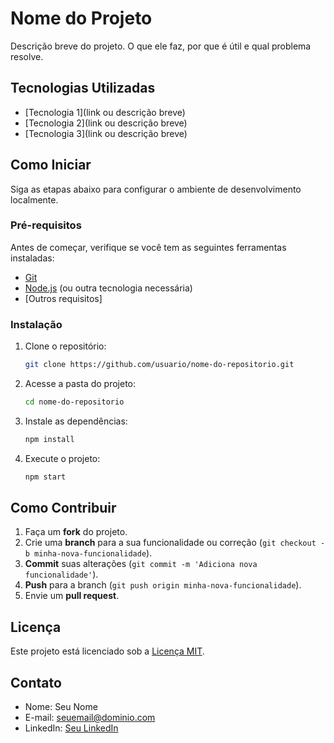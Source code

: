 # Nome do Projeto

Descrição breve do projeto. O que ele faz, por que é útil e qual problema resolve.

## Tecnologias Utilizadas

- [Tecnologia 1](link ou descrição breve)
- [Tecnologia 2](link ou descrição breve)
- [Tecnologia 3](link ou descrição breve)

## Como Iniciar

Siga as etapas abaixo para configurar o ambiente de desenvolvimento localmente.

### Pré-requisitos

Antes de começar, verifique se você tem as seguintes ferramentas instaladas:

- [Git](https://git-scm.com/)
- [Node.js](https://nodejs.org/) (ou outra tecnologia necessária)
- [Outros requisitos]

### Instalação

1. Clone o repositório:
    ```bash
    git clone https://github.com/usuario/nome-do-repositorio.git
    ```
2. Acesse a pasta do projeto:
    ```bash
    cd nome-do-repositorio
    ```
3. Instale as dependências:
    ```bash
    npm install
    ```
4. Execute o projeto:
    ```bash
    npm start
    ```

## Como Contribuir

1. Faça um **fork** do projeto.
2. Crie uma **branch** para a sua funcionalidade ou correção (`git checkout -b minha-nova-funcionalidade`).
3. **Commit** suas alterações (`git commit -m 'Adiciona nova funcionalidade'`).
4. **Push** para a branch (`git push origin minha-nova-funcionalidade`).
5. Envie um **pull request**.

## Licença

Este projeto está licenciado sob a [Licença MIT](LICENSE).

## Contato

- Nome: Seu Nome
- E-mail: seuemail@dominio.com
- LinkedIn: [Seu LinkedIn](https://www.linkedin.com/in/seu-linkedin)
